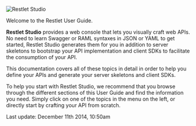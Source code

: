 
![Restlet Studio](images/01.jpg "Restlet Studio")

Welcome to the Restlet User Guide.

**Restlet Studio** provides a web console that lets you visually craft web APIs. No need to learn Swagger or RAML syntaxes in JSON or YAML to get started, Restlet Studio generates them for you in addition to server skeletons to bootstrap your API implementation and client SDKs to facilitate the consumption of your API.

This documentation covers all of these topics in detail in order to help you define your APIs and generate your server skeletons and client SDKs.  

To help you start with Restlet Studio, we recommend that you browse through the different sections of this User Guide and find the information you need. Simply click on one of the topics in the menu on the left, or directly start by crafting your API from scratch.

Last update: December 11th 2014, 10:50am
